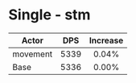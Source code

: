 # Single - stm
| Actor | DPS | Increase |
|---|:---:|:---:|
|movement|5339|0.04%|
|Base|5336|0.00%|
